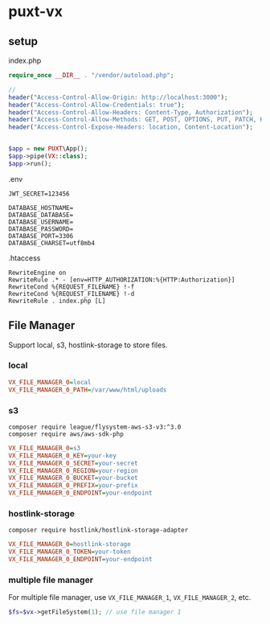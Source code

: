 # puxt-vx

## setup
index.php
```php
require_once __DIR__ . "/vendor/autoload.php";

//
header("Access-Control-Allow-Origin: http://localhost:3000");
header("Access-Control-Allow-Credentials: true");
header("Access-Control-Allow-Headers: Content-Type, Authorization");
header("Access-Control-Allow-Methods: GET, POST, OPTIONS, PUT, PATCH, HEAD, DELETE");
header("Access-Control-Expose-Headers: location, Content-Location");


$app = new PUXT\App();
$app->pipe(VX::class);
$app->run();
```

.env
```
JWT_SECRET=123456

DATABASE_HOSTNAME=
DATABASE_DATABASE=
DATABASE_USERNAME=
DATABASE_PASSWORD=
DATABASE_PORT=3306
DATABASE_CHARSET=utf8mb4
```

.htaccess
```
RewriteEngine on
RewriteRule .* - [env=HTTP_AUTHORIZATION:%{HTTP:Authorization}]
RewriteCond %{REQUEST_FILENAME} !-f
RewriteCond %{REQUEST_FILENAME} !-d
RewriteRule . index.php [L]
```

## File Manager

Support local, s3, hostlink-storage to store files.

### local
```ini
VX_FILE_MANAGER_0=local
VX_FILE_MANAGER_0_PATH=/var/www/html/uploads
```

### s3
```
composer require league/flysystem-aws-s3-v3:^3.0
composer require aws/aws-sdk-php
```

```ini
VX_FILE_MANAGER_0=s3
VX_FILE_MANAGER_0_KEY=your-key
VX_FILE_MANAGER_0_SECRET=your-secret
VX_FILE_MANAGER_0_REGION=your-region
VX_FILE_MANAGER_0_BUCKET=your-bucket
VX_FILE_MANAGER_0_PREFIX=your-prefix
VX_FILE_MANAGER_0_ENDPOINT=your-endpoint
```


### hostlink-storage
```
composer require hostlink/hostlink-storage-adapter
```

```ini
VX_FILE_MANAGER_0=hostlink-storage
VX_FILE_MANAGER_0_TOKEN=your-token
VX_FILE_MANAGER_0_ENDPOINT=your-endpoint
```

### multiple file manager
For multiple file manager, use `VX_FILE_MANAGER_1`, `VX_FILE_MANAGER_2`, etc.

```php
$fs=$vx->getFileSystem(1); // use file manager 1
```
